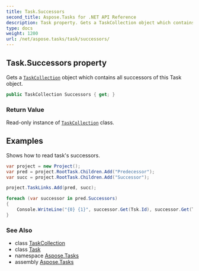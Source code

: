 ```yaml
---
title: Task.Successors
second_title: Aspose.Tasks for .NET API Reference
description: Task property. Gets a TaskCollection object which contains all successors of this Task object
type: docs
weight: 1200
url: /net/aspose.tasks/task/successors/
---
```

## Task.Successors property

Gets a [`TaskCollection`](../../taskcollection/) object which contains all successors of this Task object.

```csharp
public TaskCollection Successors { get; }
```

### Return Value

Read-only instance of [`TaskCollection`](../../taskcollection/) class.

## Examples

Shows how to read task's successors.

```csharp
var project = new Project();
var pred = project.RootTask.Children.Add("Predecessor");
var succ = project.RootTask.Children.Add("Successor");

project.TaskLinks.Add(pred, succ);

foreach (var successor in pred.Successors)
{
    Console.WriteLine("{0} {1}", successor.Get(Tsk.Id), successor.Get(Tsk.Name));
}
```

### See Also

* class [TaskCollection](../../taskcollection/)
* class [Task](../)
* namespace [Aspose.Tasks](../../task/)
* assembly [Aspose.Tasks](../../../)


